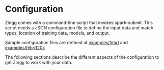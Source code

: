 # Configuration

Zingg comes with a command-line script that invokes spark-submit. This script needs a JSON configuration file to define the input data and match types, location of training data, models, and output.

Sample configuration files are defined at [examples/febrl](https://github.com/zinggAI/zingg/tree/main/examples/febrl) and [examples/febrl120k](https://github.com/zinggAI/zingg/tree/main/examples/febrl120k)

The following sections describe the different aspects of the configuration to get Zingg to work with  your data.




